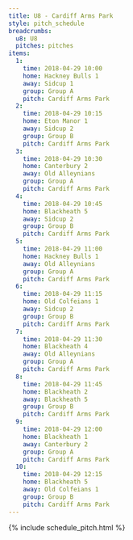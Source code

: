 ```yaml
---
title: U8 - Cardiff Arms Park
style: pitch_schedule
breadcrumbs:
  u8: U8
  pitches: pitches
items:
  1:
    time: 2018-04-29 10:00
    home: Hackney Bulls 1
    away: Sidcup 1
    group: Group A
    pitch: Cardiff Arms Park
  2:
    time: 2018-04-29 10:15
    home: Eton Manor 1
    away: Sidcup 2
    group: Group B
    pitch: Cardiff Arms Park
  3:
    time: 2018-04-29 10:30
    home: Canterbury 2
    away: Old Alleynians
    group: Group A
    pitch: Cardiff Arms Park
  4:
    time: 2018-04-29 10:45
    home: Blackheath 5
    away: Sidcup 2
    group: Group B
    pitch: Cardiff Arms Park
  5:
    time: 2018-04-29 11:00
    home: Hackney Bulls 1
    away: Old Alleynians
    group: Group A
    pitch: Cardiff Arms Park
  6:
    time: 2018-04-29 11:15
    home: Old Colfeians 1
    away: Sidcup 2
    group: Group B
    pitch: Cardiff Arms Park
  7:
    time: 2018-04-29 11:30
    home: Blackheath 4
    away: Old Alleynians
    group: Group A
    pitch: Cardiff Arms Park
  8:
    time: 2018-04-29 11:45
    home: Blackheath 2
    away: Blackheath 5
    group: Group B
    pitch: Cardiff Arms Park
  9:
    time: 2018-04-29 12:00
    home: Blackheath 1
    away: Canterbury 2
    group: Group A
    pitch: Cardiff Arms Park
  10:
    time: 2018-04-29 12:15
    home: Blackheath 5
    away: Old Colfeians 1
    group: Group B
    pitch: Cardiff Arms Park
---
```


{% include schedule_pitch.html %}
